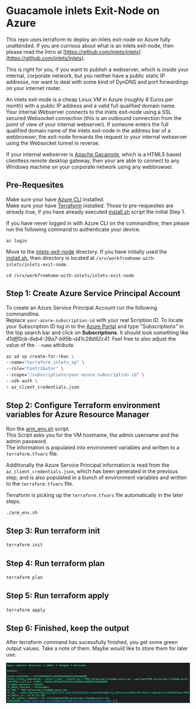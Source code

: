 
# Guacamole inlets Exit-Node on Azure

This repo uses terraform to deploy an inlets exit-node on Azure fully unattended. 
If you are currious about what is an inlets exit-node, then please read the Intro at [https://github.com/inlets/inlets](https://github.com/inlets/inlets).  

This is right for you, if you want to publish a webserver, which is inside your internal, corporate network, but you neither have a public static IP addresse, nor want to deal with some kind of DynDNS and port forwardings on your internet router.

An inlets exit-node is a cheap Linux VM in Azure (roughly 8 Euros per month) with a public IP address and a valid full qualified domain name.  
Your internal Webserver connects to the inlets exit-node using a SSL secured Websocket connection (this is an outbound connection from the point of view of your internal webserver). 
If someone enters the full qualified domain name of the inlets exit-node in the address bar of a webbrowser, the exit-node forwards the request to your internal webserver using the Websocket tunnel in reverse.

If your internal webserver is [Apache Gacamole](https://guacamole.apache.org), which is a HTML5 based clientless remote desktop gateway, then your are able to connect to any Windows machine on your corporate network using any webbrowser.

## Pre-Requesites

Make sure your have [Azure CLI](https://docs.microsoft.com/en-us/cli/azure/install-azure-cli) installed.  
Make sure your have [Terraform](https://learn.hashicorp.com/terraform/getting-started/install.html) installed. 
Those to pre-requesites are already true, if you have already executed [install.sh](../install.sh) script the initial Step 1.

If you have never logged in with Azure CLI on the commandline, then please run the following command to authenticate your device.

```console
az login
```
Move to the [inlets-exit-node](inlets-exit-node) directory. If you have initially used the [install.sh](../install.sh), then directory is located at `/srv/workfromhome-with-inlets/inlets-exit-node`.

```console
cd /srv/workfromhome-with-inlets/inlets-exit-node
```


## Step 1: Create Azure Service Principal Account

To create an Azure Service Principal Account run the following commandline.   
Replace `your-azure-subscription-id` with your real Scription ID. To locate your Subscription ID log in to the [Azure Portal](https://portal.azure.com/) and type "Subscriptions" in the top search bar and click on **Subscriptions**. It should look something like *41dff0cb-6eb4-39a7-b95b-d41c28d92c41*. 
Feel free to also adjust the value of the `--name` attribute.

```bash
az ad sp create-for-rbac \
--name="terraform_inlets_sp" \
--role="Contributor" \
--scope="/subscriptions/your-azure-subscription-id" \
--sdk-auth \
> az_client_credentials.json
```

## Step 2: Configure Terraform environment variables for Azure Resource Manager

Run the [arm_env.sh](arm_env.sh) script.  
This Script asks you for the VM hostname, the admin username and the admin password.   
The information is populated into environment variables and written to a `terraform.tfvars` file.  
   
Additionally the Azure Service Principal information is read from the `az_client_credentials.json`, which has been generated in the previous step, and is also populated in a bunch of environment variables and written to the `terraform.tfvars` file.  
  
Terraform is picking up the `terraform.tfvars` file automatically in the later steps.

```bash
./arm_env.sh
```

## Step 3: Run terraform init

```bash
terraform init
```

## Step 4: Run terraform plan

```bash
terraform plan
```

## Step 5: Run terraform apply

```bash
terraform apply
```

## Step 6: Finished, keep the output

After terraform command has sucessfully finished, you get some green output values. 
Take a note of them. Maybe would like to store them for later use.  

![terraform-result](images/terraform-result.png)



